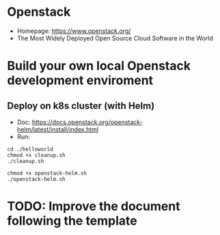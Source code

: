 # Openstack

- Homepage: https://www.openstack.org/
- The Most Widely Deployed Open Source Cloud Software in the World

# Build your own local Openstack development enviroment

## Deploy on k8s cluster (with Helm)

- Doc: https://docs.openstack.org/openstack-helm/latest/install/index.html
- Run:

```
cd ./helloworld
chmod +x cleanup.sh
./cleanup.sh

chmod +x openstack-helm.sh
./openstack-helm.sh
```

# TODO: Improve the document following the template
